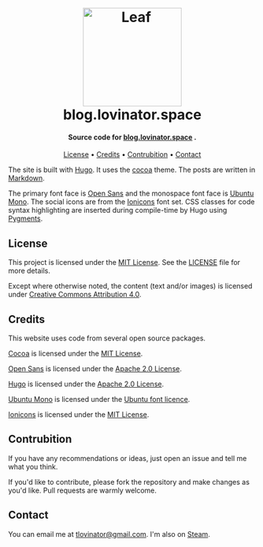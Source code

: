 <h1 align="center">
  <br>
  <a href="https://blog.lovinator.space/"><img src="https://i.imgur.com/OX2qIxv.png" alt="Leaf " width="200" height="200"></a>
  <br>
  blog.lovinator.space
  <br>
</h1>

<h4 align="center">Source code for <a href="https://blog.lovinator.space/" target="_blank">blog.lovinator.space</a>
.</h4>

<p align="center">
  <a href="#license">License</a> •
  <a href="#credits">Credits</a> •
  <a href="#contrubition">Contrubition</a> •
  <a href="#contact">Contact</a>
</p>

The site is built with [Hugo](https://gohugo.io/). It uses the [cocoa](https://github.com/nishanths/cocoa-hugo-theme/)
theme. The posts are written in [Markdown](https://daringfireball.net/projects/markdown/).

The primary font face is [Open Sans](https://fonts.google.com/specimen/Open+Sans) and the monospace font face
is [Ubuntu Mono](http://font.ubuntu.com/). The social icons are from
the [Ionicons](https://github.com/ionic-team/ionicons) font set. CSS classes for code syntax highlighting are inserted
during compile-time by Hugo using [Pygments](http://pygments.org/).

## License

This project is licensed under the [MIT License](https://opensource.org/licenses/MIT). See
the [LICENSE](https://github.com/TheLovinator1/website/blob/master/LICENSE) file for more details.

Except where otherwise noted, the content (text and/or images) is licensed
under [Creative Commons Attribution 4.0](https://creativecommons.org/licenses/by/4.0/).

## Credits

This website uses code from several open source packages.

[Cocoa](https://github.com/nishanths/cocoa-hugo-theme/) is licensed under
the [MIT License](https://opensource.org/licenses/MIT).

[Open Sans](https://fonts.google.com/specimen/Open+Sans) is licensed under
the [Apache 2.0 License](https://www.apache.org/licenses/LICENSE-2.0).

[Hugo](https://gohugo.io/) is licensed under the [Apache 2.0 License](https://www.apache.org/licenses/LICENSE-2.0).

[Ubuntu Mono](http://font.ubuntu.com/) is licensed under
the [Ubuntu font licence](https://www.ubuntu.com/legal/terms-and-policies/font-licence).

[Ionicons](https://github.com/ionic-team/ionicons) is licensed under
the [MIT License](https://opensource.org/licenses/MIT).

## Contrubition

If you have any recommendations or ideas, just open an issue and tell me what you think.

If you'd like to contribute, please fork the repository and make changes as you'd like. Pull requests are warmly
welcome.

## Contact

You can email me at [tlovinator@gmail.com](mailto:tlovinator@gmail.com). I'm also
on [Steam](https://steamcommunity.com/profiles/76561198021760046).

